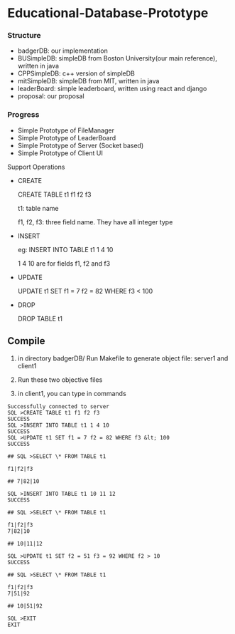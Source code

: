 # Educational-Database-Prototype

### Structure

* badgerDB: our implementation
* BUSimpleDB: simpleDB from Boston University(our main reference), written in java
* CPPSimpleDB: c++ version of simpleDB
* mitSimpleDB: simpleDB from MIT, written in java
* leaderBoard: simple leaderboard, written using react and django
* proposal: our proposal



### Progress

* Simple Prototype of FileManager
* Simple Prototype of LeaderBoard
* Simple Prototype of Server (Socket based)
* Simple Prototype of Client UI



Support Operations

* CREATE

  CREATE TABLE t1 f1 f2 f3

  t1: table name

  f1, f2, f3: three field name. They have all integer type

* INSERT

  eg: INSERT INTO TABLE t1 1 4 10

  1 4 10 are for fields f1, f2 and f3

* UPDATE

  UPDATE t1 SET f1 = 7 f2 = 82 WHERE f3 < 100

* DROP

  DROP TABLE t1



## Compile
1. in directory badgerDB/
	Run Makefile to generate object file: server1 and client1
	
2. Run these two objective files

3. in client1, you can type in commands

  ```
  Successfully connected to server
SQL >CREATE TABLE t1 f1 f2 f3
SUCCESS
SQL >INSERT INTO TABLE t1 1 4 10
SUCCESS
SQL >UPDATE t1 SET f1 = 7 f2 = 82 WHERE f3 &lt; 100
SUCCESS

## SQL >SELECT \* FROM TABLE t1

f1|f2|f3

## 7|82|10

SQL >INSERT INTO TABLE t1 10 11 12
SUCCESS

## SQL >SELECT \* FROM TABLE t1

f1|f2|f3
7|82|10

## 10|11|12

SQL >UPDATE t1 SET f2 = 51 f3 = 92 WHERE f2 > 10
SUCCESS

## SQL >SELECT \* FROM TABLE t1

f1|f2|f3
7|51|92

## 10|51|92

SQL >EXIT
EXIT
  ```

  
